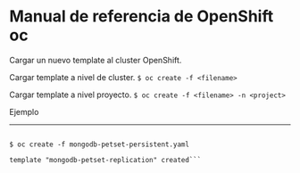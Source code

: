 # Manual de referencia de OpenShift oc

Cargar un nuevo template al cluster OpenShift.

Cargar template a nivel de cluster.
`$ oc create -f <filename>`

Cargar template a nivel proyecto.
`$ oc create -f <filename> -n <project>`

Ejemplo
___

```$ wget https://raw.githubusercontent.com/sclorg/mongodb-container/master/examples/petset/mongodb-petset-persistent.yaml

$ oc create -f mongodb-petset-persistent.yaml

template "mongodb-petset-replication" created```
